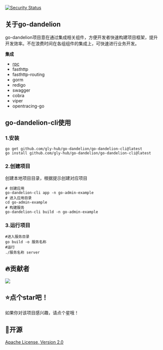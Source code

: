 [![Security Status](https://www.murphysec.com/platform3/v31/badge/1666706410635550720.svg)](https://www.murphysec.com/console/report/1666706410597801984/1666706410635550720)
## 关于go-dandelion
go-dandelion项目意在通过集成相关组件，方便开发者快速构建项目框架，提升开发效率。不在浪费时间在各组组件的集成上，可快速进行业务开发。

**集成**
+ [rpc](https://github.com/smallnest/rpcx)
+ <a herf="https://github.com/valyala/fasthttp">fasthttp</a>
+ <a herf="https://github.com/qiangxue/fasthttp-routing">fasthttp-routing</a>
+ <a herf="https://github.com/go-gorm/gorm">gorm</a>
+ <a herf="https://github.com/gomodule/redigo">redigo</a>
+ <a herf="https://github.com/go-swagger/go-swagger">swagger</a>
+ <a herf="https://github.com/spf13/cobra">cobra</a>
+ <a herf="https://github.com/spf13/viper">viper</a>
+ <a herf="https://github.com/opentracing/opentracing-go">opentracing-go</a>


## go-dandelion-cli使用

### 1.安装
```
go get github.com/gly-hub/go-dandelion/go-dandelion-cli@latest
go install github.com/gly-hub/go-dandelion/go-dandelion-cli@latest
```

### 2.创建项目
创建本地项目目录，根据提示创建对应项目
```shell
# 创建应用
go-dandelion-cli app -n go-admin-example
# 进入应用目录
cd go-admin-example
# 构建服务
go-dandelion-cli build -n go-admin-example
```

### 3.运行项目
```shell
#进入服务目录
go build -o 服务名称
#运行
./服务名称 server
```

## 🔥贡献者

<a href="https://github.com/gly-hub/go-dandelion/graphs/contributors">
  <img src="https://contrib.rocks/image?repo=gly-hub/go-dandelion" />
</a>

##  ⭐点个star吧！

如果你对该项目感兴趣，请点个星哦！

## 🔑开源
[Apache License, Version 2.0](LICENSE.txt)
